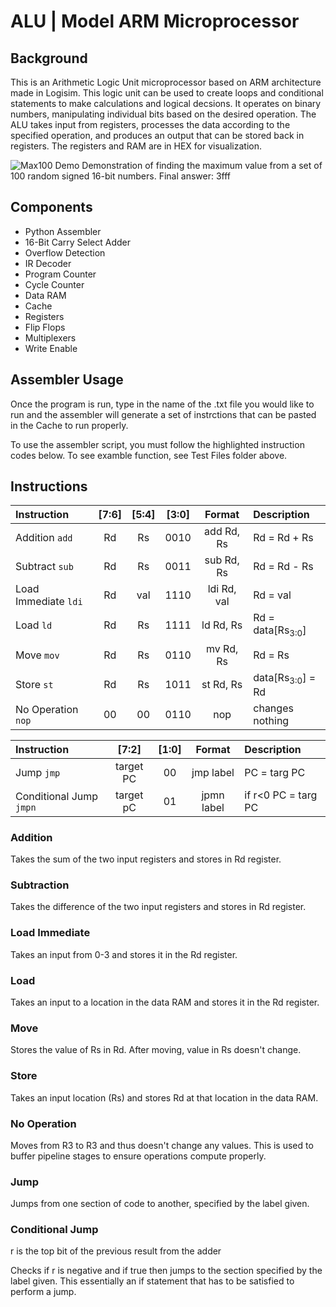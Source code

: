 # ALU | Model ARM Microprocessor

## Background
This is an Arithmetic Logic Unit microprocessor based on ARM architecture made in Logisim. This logic unit can be used to create loops and conditional statements to make calculations and logical decsions. It operates on binary numbers, manipulating individual bits based on the desired operation. The ALU takes input from registers, processes the data according to the specified operation, and produces an output that can be stored back in registers. The registers and RAM are in HEX for visualization. 

![Max100 Demo](https://github.com/SarthakSarans/ALU/assets/63066248/1312c74a-0039-4836-9fc3-a913eac36115)
Demonstration of finding the maximum value from a set of 100 random signed 16-bit numbers. Final answer: 3fff

## Components

- Python Assembler
- 16-Bit Carry Select Adder
- Overflow Detection
- IR Decoder
- Program Counter
- Cycle Counter
- Data RAM
- Cache
- Registers
- Flip Flops
- Multiplexers
- Write Enable

## Assembler Usage
Once the program is run, type in the name of the .txt file you would like to run and the assembler will generate a set of instrctions that can be pasted in the Cache to run properly.

To use the assembler script, you must follow the highlighted instruction codes below. To see examble function, see Test Files folder above.


## Instructions

| Instruction       | [7:6] | [5:4]     | [3:0]      | Format      | Description |
| :---        |    :----:   |    :----:     |    :----:   |    :----:   | :---        |
|Addition ```add```      | Rd       | Rs   |0010        | add Rd, Rs        | Rd = Rd + Rs     |
|Subtract ```sub```      | Rd       | Rs   |0011        | sub Rd, Rs        | Rd = Rd - Rs     |
|Load Immediate ```ldi```      | Rd       | val   |1110        | ldi Rd, val        | Rd = val     |
|Load ```ld```      | Rd       | Rs   |1111        | ld Rd, Rs        | Rd = data[Rs<sub>3:0</sub>]    |
|Move ```mov```      | Rd       | Rs   |0110        | mv Rd, Rs        | Rd = Rs     |
|Store ```st```      | Rd       | Rs   |1011        | st Rd, Rs        | data[Rs<sub>3:0</sub>] = Rd      |
|No Operation ```nop```      | 00       | 00   |0110        | nop        | changes nothing     |

| Instruction       | [7:2]  | [1:0]      | Format      | Description |
| :---        |    :----:   |    :----:     |    :----:   | :---        |
| Jump ```jmp```      | target PC   | 00        | jmp label        | PC = targ PC     |
|Conditional Jump ```jmpn```      | target pC       | 01   |jpmn label        | if r<0 PC = targ PC        |

### Addition
Takes the sum of the two input registers and stores in Rd register.

### Subtraction
Takes the difference of the two input registers and stores in Rd register.

### Load Immediate
Takes an input from 0-3 and stores it in the Rd register.

### Load
Takes an input to a location in the data RAM and stores it in the Rd register.

### Move
Stores the value of Rs in Rd. After moving, value in Rs doesn't change.

### Store
Takes an input location (Rs) and stores Rd at that location in the data RAM.

### No Operation
Moves from R3 to R3 and thus doesn't change any values. This is used to buffer pipeline stages to ensure operations compute properly.

### Jump
Jumps from one section of code to another, specified by the label given.

### Conditional Jump
r is the top bit of the previous result from the adder

Checks if r is negative and if true then jumps to the section specified by the label given. This essentially an if statement that has to be satisfied to perform a jump.



